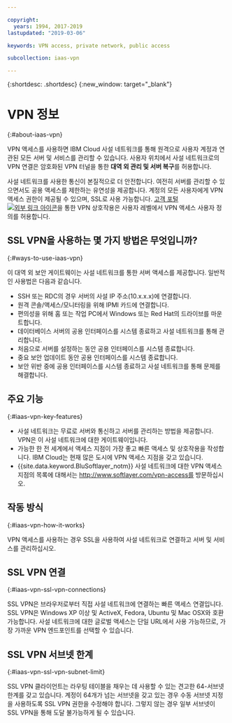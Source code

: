 ```yaml
---

copyright:
  years: 1994, 2017-2019
lastupdated: "2019-03-06"

keywords: VPN access, private network, public access

subcollection: iaas-vpn

---
```


{:shortdesc: .shortdesc}
{:new_window: target="_blank"}

# VPN 정보
{:#about-iaas-vpn}

VPN 액세스를 사용하면 IBM Cloud 사설 네트워크를 통해 원격으로 사용자 계정과 연관된 모든 서버 및 서비스를 관리할 수 있습니다. 사용자 위치에서 사설 네트워크로의 VPN 연결은 암호화된 VPN 터널을 통한 **대역 외 관리 및 서버 복구**를 허용합니다.

사설 네트워크를 사용한 통신이 본질적으로 더 안전합니다. 여전히 서버를 관리할 수 있으면서도 공용 액세스를 제한하는 유연성을 제공합니다. 계정의 모든 사용자에게 VPN 액세스 권한이 제공될 수 있으며, SSL로 사용 가능합니다. [고객 포털 ![외부 링크 아이콘](../../icons/launch-glyph.svg "외부 링크 아이콘")](https://control.softlayer.com/)을 통한 VPN 상호작용은 사용자 레벨에서 VPN 액세스 사용자 정의를 허용합니다.

## SSL VPN을 사용하는 몇 가지 방법은 무엇입니까?
{:#ways-to-use-iaas-vpn}

이 대역 외 보안 게이트웨이는 사설 네트워크를 통한 서버 액세스를 제공합니다. 일반적인 사용법은 다음과 같습니다.

* SSH 또는 RDC의 경우 서버의 사설 IP 주소(10.x.x.x)에 연결합니다.
* 원격 콘솔/액세스/모니터링을 위해 IPMI 카드에 연결합니다.
* 편의성을 위해 홈 또는 작업 PC에서 Windows 또는 Red Hat의 드라이브를 마운트합니다.
* 데이터베이스 서버의 공용 인터페이스를 시스템 종료하고 사설 네트워크를 통해 관리합니다.
* 처음으로 서버를 설정하는 동안 공용 인터페이스를 시스템 종료합니다.
* 중요 보안 업데이트 동안 공용 인터페이스를 시스템 종료합니다.
* 보안 위반 중에 공용 인터페이스를 시스템 종료하고 사설 네트워크를 통해 문제를 해결합니다.

## 주요 기능
{:#iaas-vpn-key-features}

 * 사설 네트워크는 무료로 서버와 통신하고 서버를 관리하는 방법을 제공합니다. VPN은 이 사설 네트워크에 대한 게이트웨이입니다.
 * 가능한 한 전 세계에서 액세스 지점이 가장 좋고 빠른 액세스 및 상호작용을 작성합니다. IBM Cloud는 현재 많은 도시에 VPN 액세스 지점을 갖고 있습니다.
 * {{site.data.keyword.BluSoftlayer_notm}} 사설 네트워크에 대한 VPN 액세스 지점의 목록에 대해서는 http://www.softlayer.com/vpn-access를 방문하십시오.

## 작동 방식
{:#iaas-vpn-how-it-works}

VPN 액세스를 사용하는 경우 SSL을 사용하여 사설 네트워크로 연결하고 서버 및 서비스를 관리하십시오. 

## SSL VPN 연결
{:#iaas-vpn-ssl-vpn-connections}

SSL VPN은 브라우저로부터 직접 사설 네트워크에 연결하는 빠른 액세스 연결입니다. SSL VPN은 Windows XP 이상 및 ActiveX, Fedora, Ubuntu 및 Mac OSX와 호환 가능합니다. 사설 네트워크에 대한 글로벌 액세스는 단일 URL에서 사용 가능하므로, 가장 가까운 VPN 엔드포인트를 선택할 수 있습니다.

## SSL VPN 서브넷 한계
{:#iaas-vpn-ssl-vpn-subnet-limit}

SSL VPN 클라이언트는 라우팅 테이블을 채우는 데 사용할 수 있는 견고한 64-서브넷 한계를 갖고 있습니다. 계정이 64개가 넘는 서브넷을 갖고 있는 경우 수동 서브넷 지정을 사용하도록 SSL VPN 권한을 수정해야 합니다. 그렇지 않는 경우 일부 서브넷이 SSL VPN을 통해 도달 불가능하게 될 수 있습니다.
